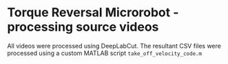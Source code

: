 # Torque Reversal Microrobot - processing source videos

All videos were processed using DeepLabCut. The resultant CSV files were processed using a custom MATLAB script `take_off_velocity_code.m`


